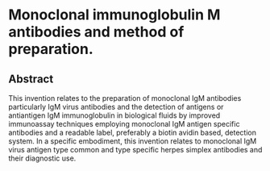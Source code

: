 # Monoclonal immunoglobulin M antibodies and method of preparation.

## Abstract
This invention relates to the preparation of monoclonal IgM antibodies particularly IgM virus antibodies and the detection of antigens or antiantigen IgM immunoglobulin in biological fluids by improved immunoassay techniques employing monoclonal IgM antigen specific antibodies and a readable label, preferably a biotin avidin based, detection system. In a specific embodiment, this invention relates to monoclonal IgM virus antigen type common and type specific herpes simplex antibodies and their diagnostic use.